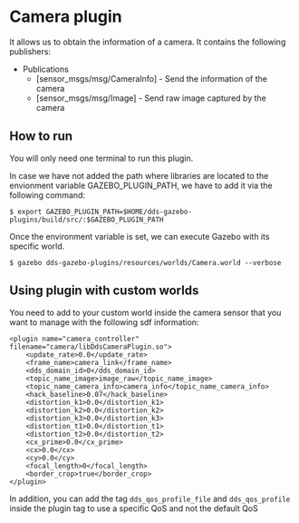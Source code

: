 # Camera plugin
It allows us to obtain the information of a camera. It contains the following 
publishers:
* Publications 
    * [sensor_msgs/msg/CameraInfo] - Send the information of the camera 
    * [sensor_msgs/msg/Image] - Send raw image captured by the camera

## How to run
You will only need one terminal to run this plugin. 

In case we have not added the path where libraries are located to the 
envionment variable GAZEBO_PLUGIN_PATH, we have to add it via the following 
command:

```
$ export GAZEBO_PLUGIN_PATH=$HOME/dds-gazebo-plugins/build/src/:$GAZEBO_PLUGIN_PATH
```
Once the environment variable is set, we can execute Gazebo with its specific world.

```
$ gazebo dds-gazebo-plugins/resources/worlds/Camera.world --verbose
```

## Using plugin with custom worlds

You need to add to your custom world inside the camera sensor that you want 
to manage with the following sdf information:
```
<plugin name="camera_controller" filename="camera/libDdsCameraPlugin.so">
    <update_rate>0.0</update_rate>
    <frame_name>camera_link</frame_name>
    <dds_domain_id>0</dds_domain_id>
    <topic_name_image>image_raw</topic_name_image>
    <topic_name_camera_info>camera_info</topic_name_camera_info>
    <hack_baseline>0.07</hack_baseline>
    <distortion_k1>0.0</distortion_k1>
    <distortion_k2>0.0</distortion_k2>
    <distortion_k3>0.0</distortion_k3>
    <distortion_t1>0.0</distortion_t1>
    <distortion_t2>0.0</distortion_t2>
    <cx_prime>0.0</cx_prime>
    <cx>0.0</cx>
    <cy>0.0</cy>
    <focal_length>0</focal_length>
    <border_crop>true</border_crop>
</plugin>
```

In addition, you can add the tag `dds_qos_profile_file` and `dds_qos_profile` 
inside the plugin tag to use a specific QoS and not the default QoS
